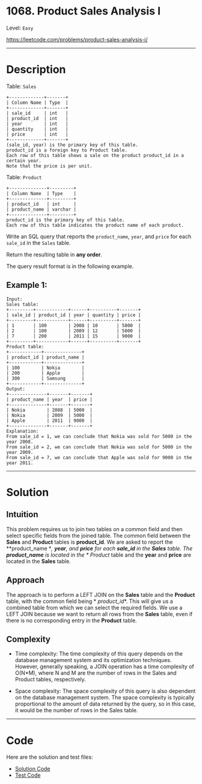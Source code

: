 # 1068. Product Sales Analysis I

Level: `Easy`

https://leetcode.com/problems/product-sales-analysis-i/

---

# Description

Table: `Sales`

    +-------------+-------+
    | Column Name | Type  |
    +-------------+-------+
    | sale_id     | int   |
    | product_id  | int   |
    | year        | int   |
    | quantity    | int   |
    | price       | int   |
    +-------------+-------+
    (sale_id, year) is the primary key of this table.
    product_id is a foreign key to Product table.
    Each row of this table shows a sale on the product product_id in a certain year.
    Note that the price is per unit.

Table: `Product`

    +--------------+---------+
    | Column Name  | Type    |
    +--------------+---------+
    | product_id   | int     |
    | product_name | varchar |
    +--------------+---------+
    product_id is the primary key of this table.
    Each row of this table indicates the product name of each product.

Write an SQL query that reports the `product_name`, `year`, and `price` for each `sale_id` in the `Sales` table.

Return the resulting table in **any order**.

The query result format is in the following example.

## Example 1:

    Input:
    Sales table:
    +---------+------------+------+----------+-------+
    | sale_id | product_id | year | quantity | price |
    +---------+------------+------+----------+-------+
    | 1       | 100        | 2008 | 10       | 5000  |
    | 2       | 100        | 2009 | 12       | 5000  |
    | 7       | 200        | 2011 | 15       | 9000  |
    +---------+------------+------+----------+-------+
    Product table:
    +------------+--------------+
    | product_id | product_name |
    +------------+--------------+
    | 100        | Nokia        |
    | 200        | Apple        |
    | 300        | Samsung      |
    +------------+--------------+
    Output:
    +--------------+-------+-------+
    | product_name | year  | price |
    +--------------+-------+-------+
    | Nokia        | 2008  | 5000  |
    | Nokia        | 2009  | 5000  |
    | Apple        | 2011  | 9000  |
    +--------------+-------+-------+
    Explanation:
    From sale_id = 1, we can conclude that Nokia was sold for 5000 in the year 2008.
    From sale_id = 2, we can conclude that Nokia was sold for 5000 in the year 2009.
    From sale_id = 7, we can conclude that Apple was sold for 9000 in the year 2011.

---

# Solution

## Intuition

This problem requires us to join two tables on a common field and then select specific fields from the joined table. The
common field between the **Sales** and **Product** tables is **product_id**. We are asked to report the **product_name
**, **year**, and **price** for each **sale_id** in the **Sales** table. The **product_name** is located in the *
*Product** table and the **year** and **price** are located in the **Sales** table.

## Approach

The approach is to perform a LEFT JOIN on the **Sales** table and the **Product** table, with the common field being *
*product_id**. This will give us a combined table from which we can select the required fields. We use a LEFT JOIN
because we want to return all rows from the **Sales** table, even if there is no corresponding entry in the **Product**
table.

## Complexity

- Time complexity:
  The time complexity of this query depends on the database management system and its optimization techniques. However,
  generally speaking, a JOIN operation has a time complexity of O(N*M), where N and M are the number of rows in the
  Sales and Product tables, respectively.

- Space complexity:
  The space complexity of this query is also dependent on the database management system. The space complexity is
  typically proportional to the amount of data returned by the query, so in this case, it would be the number of rows in
  the Sales table.

---

# Code

Here are the solution and test files:

- [Solution Code](./solution.sql)
- [Test Code](./solution_test.go)